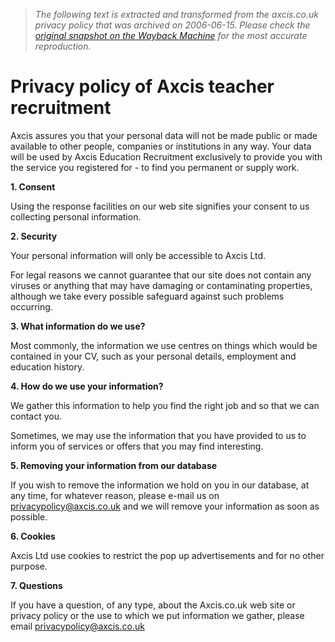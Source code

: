 > *The following text is extracted and transformed from the axcis.co.uk privacy policy that was archived on 2006-06-15. Please check the [original snapshot on the Wayback Machine](https://web.archive.org/web/20060615222733id_/http%3A//www.axcis.co.uk/html/privacy.html) for the most accurate reproduction.*

# Privacy policy of Axcis teacher recruitment

Axcis assures you that your personal data will not be made public or made available to other people, companies or institutions in any way. Your data will be used by Axcis Education Recruitment exclusively to provide you with the service you registered for - to find you permanent or supply work.

**1\. Consent**

Using the response facilities on our web site signifies your consent to us collecting personal information.

**2\. Security**

Your personal information will only be accessible to Axcis Ltd.

For legal reasons we cannot guarantee that our site does not contain any viruses or anything that may have damaging or contaminating properties, although we take every possible safeguard against such problems occurring.

**3\. What information do we use?**

Most commonly, the information we use centres on things which would be contained in your CV, such as your personal details, employment and education history.

**4\. How do we use your information?**

We gather this information to help you find the right job and so that we can contact you. 

Sometimes, we may use the information that you have provided to us to inform you of services or offers that you may find interesting.

**5\. Removing your information from our database**

If you wish to remove the information we hold on you in our database, at any time, for whatever reason, please e-mail us on [privacypolicy@axcis.co.uk](mailto:privacypolicy@axcis.co.uk) and we will remove your information as soon as possible.

**6\. Cookies**

Axcis Ltd use cookies to restrict the pop up advertisements and for no other purpose.

**7\. Questions**

If you have a question, of any type, about the Axcis.co.uk web site or privacy policy or the use to which we put information we gather, please email [privacypolicy@axcis.co.uk](mailto:privacypolicy@axcis.co.uk)
